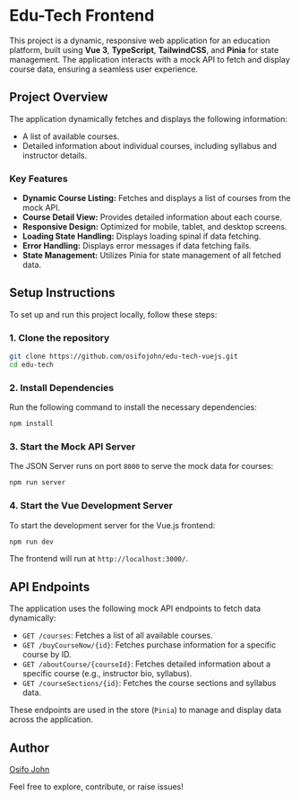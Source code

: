 # **Edu-Tech Frontend**

This project is a dynamic, responsive web application for an education platform, built using **Vue 3**, **TypeScript**, **TailwindCSS**, and **Pinia** for state management. The application interacts with a mock API to fetch and display course data, ensuring a seamless user experience.

## **Project Overview**

The application dynamically fetches and displays the following information:

- A list of available courses.
- Detailed information about individual courses, including syllabus and instructor details.

### **Key Features**

- **Dynamic Course Listing:** Fetches and displays a list of courses from the mock API.
- **Course Detail View:** Provides detailed information about each course.
- **Responsive Design:** Optimized for mobile, tablet, and desktop screens.
- **Loading State Handling:** Displays loading spinal if data fetching.
- **Error Handling:** Displays error messages if data fetching fails.
- **State Management:** Utilizes Pinia for state management of all fetched data.

## **Setup Instructions**

To set up and run this project locally, follow these steps:

### 1. **Clone the repository**

```bash
git clone https://github.com/osifojohn/edu-tech-vuejs.git
cd edu-tech
```

### 2. **Install Dependencies**

Run the following command to install the necessary dependencies:

```bash
npm install
```

### 3. **Start the Mock API Server**

The JSON Server runs on port `8000` to serve the mock data for courses:

```bash
npm run server
```

### 4. **Start the Vue Development Server**

To start the development server for the Vue.js frontend:

```bash
npm run dev
```

The frontend will run at `http://localhost:3000/`.

## **API Endpoints**

The application uses the following mock API endpoints to fetch data dynamically:

- `GET /courses`: Fetches a list of all available courses.
- `GET /buyCourseNow/{id}`: Fetches purchase information for a specific course by ID.
- `GET /aboutCourse/{courseId}`: Fetches detailed information about a specific course (e.g., instructor bio, syllabus).
- `GET /courseSections/{id}`: Fetches the course sections and syllabus data.

These endpoints are used in the store (`Pinia`) to manage and display data across the application.

## **Author**

[Osifo John](https://github.com/osifojohn)

Feel free to explore, contribute, or raise issues!
